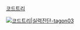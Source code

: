 [코드트리](https://www.codetree.ai/landing)

[![코드트리|실력진단-tagon03](https://banner.codetree.ai/v1/banner/tagon03)](https://www.codetree.ai/profiles/tagon03)
